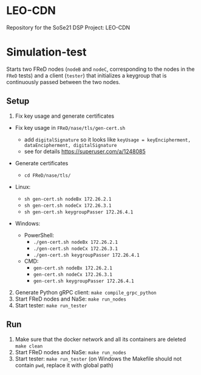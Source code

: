 # LEO-CDN

Repository for the SoSe21 DSP Project: LEO-CDN

# Simulation-test

Starts two FReD nodes (`nodeB` and `nodeC`, corresponding to the nodes in the `FReD` tests) and a client (`tester`) that initializes a keygroup that is continuously passed between the two nodes.

## Setup

1. Fix key usage and generate certificates

- Fix key usage in `FReD/nase/tls/gen-cert.sh`
  - add `digitalSignature` so it looks like `keyUsage = keyEncipherment, dataEncipherment, digitalSignature`
  - see for details https://superuser.com/a/1248085
- Generate certificates
  - `cd FReD/nase/tls/`
- Linux:
  - `sh gen-cert.sh nodeBx 172.26.2.1`
  - `sh gen-cert.sh nodeCx 172.26.3.1`
  - `sh gen-cert.sh keygroupPasser 172.26.4.1`

- Windows:
  - PowerShell:
    - `./gen-cert.sh nodeBx 172.26.2.1`
    - `./gen-cert.sh nodeCx 172.26.3.1`
    - `./gen-cert.sh keygroupPasser 172.26.4.1`
  - CMD:
    - `gen-cert.sh nodeBx 172.26.2.1`
    - `gen-cert.sh nodeCx 172.26.3.1`
    - `gen-cert.sh keygroupPasser 172.26.4.1`

2. Generate Python gRPC client: `make compile_grpc_python`
3. Start FReD nodes and NaSe: `make run_nodes`
4. Start tester: `make run_tester`

## Run

1. Make sure that the docker network and all its containers are deleted `make clean`
2. Start FReD nodes and NaSe: `make run_nodes`
3. Start tester: `make run_tester` (on Windows the Makefile should not contain `pwd`, replace it with global path)
